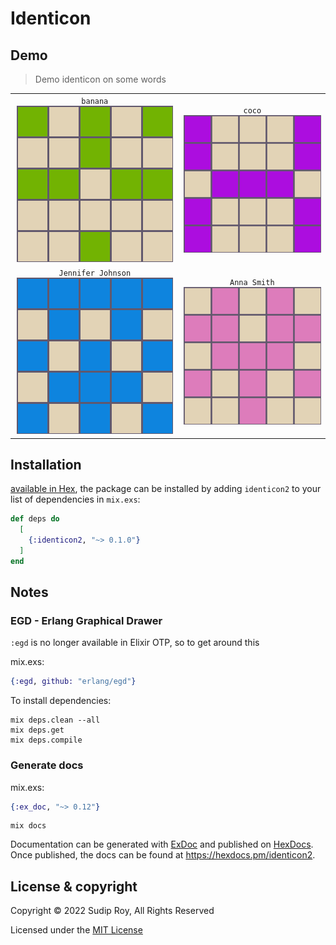 # Identicon

## Demo

> Demo identicon on some words

| | |
| :--: | :--: |
| `banana` ![Identicon of banana](/demo/banana.png) | `coco` ![Identicon of coco](/demo/coco.png) |
| `Jennifer Johnson` ![Identicon of Jennifer Johnson](/demo/Jennifer_Johnson.png) | `Anna Smith` ![Identicon of Anna Smith](/demo/Anna_Smith.png) |

## Installation

[available in Hex](https://hex.pm/packages/identicon2), the package can be installed
by adding `identicon2` to your list of dependencies in `mix.exs`:

```elixir
def deps do
  [
    {:identicon2, "~> 0.1.0"}
  ]
end
```

## Notes

### EGD - Erlang Graphical Drawer

`:egd` is no longer available in Elixir OTP, so to get around this

mix.exs:

```elixir
{:egd, github: "erlang/egd"}
```

To install dependencies:

```cli
mix deps.clean --all
mix deps.get
mix deps.compile
```

### Generate docs

mix.exs:

```elixir
{:ex_doc, "~> 0.12"}
```

```cli
mix docs
```

Documentation can be generated with [ExDoc](https://github.com/elixir-lang/ex_doc)
and published on [HexDocs](https://hexdocs.pm). Once published, the docs can
be found at <https://hexdocs.pm/identicon2>.

## License & copyright

Copyright © 2022 Sudip Roy, All Rights Reserved

Licensed under the [MIT License](/LICENSE)
